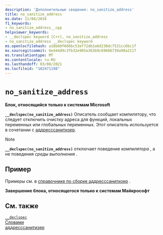 ```yaml
---
description: 'Дополнительные сведения: no_sanitize_address'
title: no_sanitize_address
ms.date: 11/04/2016
f1_keywords:
- no_sanitize_address__cpp
helpviewer_keywords:
- __declspec keyword [C++], no_sanitize_address
- no_sanitize_address __declspec keyword
ms.openlocfilehash: a18b60f666bc53ef72db3a6d230dc7531cc6bc1f
ms.sourcegitcommit: 6ed44d9c3fb32e965e363b9c69686739a90a2117
ms.translationtype: MT
ms.contentlocale: ru-RU
ms.lasthandoff: 03/08/2021
ms.locfileid: "102471198"
---
```

# `no_sanitize_address`

**Блок, относящийся только к системам Microsoft**

**`__declspec(no_sanitize_address)`** Описатель сообщает компилятору, что следует отключить очистку адреса для функций, локальных переменных или глобальных переменных. Этот описатель используется в сочетании с [аддресссанитизер](../sanitizers/asan.md).

> [!NOTE]
> **`__declspec(no_sanitize_address)`** отключает поведение _компилятора_ , а не поведения *среды выполнения* .

## <a name="example"></a>Пример

Примеры см. в [справочнике по сборке аддресссанитизер](../sanitizers/asan-building.md#__declspecno_sanitize_address) .

**Завершение блока, относящегося только к системам Майкрософт**

## <a name="see-also"></a>См. также

[`__declspec`](../cpp/declspec.md)\
[Словами](../cpp/keywords-cpp.md)\
[аддресссанитизер](../sanitizers/asan.md)
